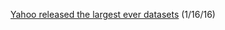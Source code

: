 [Yahoo released the largest ever datasets](https://www.reddit.com/r/programming/comments/40z63e/yahoo_released_the_largest_ever_datasets/) (1/16/16)